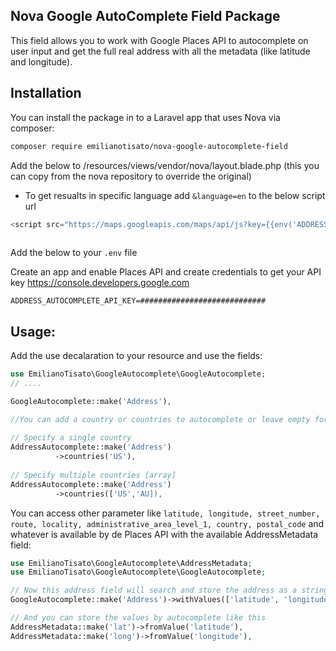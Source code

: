 ## Nova Google AutoComplete Field Package

This field allows you to work with Google Places API to autocomplete on user input and get the full real address with all the metadata (like latitude and longitude).

## Installation

You can install the package in to a Laravel app that uses Nova via composer:

```bash
composer require emilianotisato/nova-google-autocomplete-field
```

Add the below to /resources/views/vendor/nova/layout.blade.php (this you can copy from the nova repository to override the original)
* To get resualts in specific language add `&language=en` to the below script url

```php
<script src="https://maps.googleapis.com/maps/api/js?key={{env('ADDRESS_AUTOCOMPLETE_API_KEY')}}&libraries=places"></script>
             
```

Add the below to your `.env` file

Create an app and enable Places API and create credentials to get your API key
https://console.developers.google.com

```shell
ADDRESS_AUTOCOMPLETE_API_KEY=############################
```

## Usage:
Add the use decalaration to your resource and use the fields:

```php
use EmilianoTisato\GoogleAutocomplete\GoogleAutocomplete;
// ....

GoogleAutocomplete::make('Address'),

//You can add a country or countries to autocomplete or leave empty for all.
          
// Specify a single country
AddressAutocomplete::make('Address')
          ->countries('US'),
                
// Specify multiple countries [array]
AddressAutocomplete::make('Address')
          ->countries(['US','AU]),
```

You can access other parameter like `latitude, longitude, street_number, route, locality, administrative_area_level_1, country, postal_code` and whatever is available by de Places API with the available AddressMetadata field:

```php
use EmilianoTisato\GoogleAutocomplete\AddressMetadata;
use EmilianoTisato\GoogleAutocomplete\GoogleAutocomplete;

// Now this address field will search and store the address as a string, but also made available the values in the withValues array
GoogleAutocomplete::make('Address')->withValues(['latitude', 'longitude']),

// And you can store the values by autocomplete like this
AddressMetadata::make('lat')->fromValue('latitude'),
AddressMetadata::make('long')->fromValue('longitude'),
```
